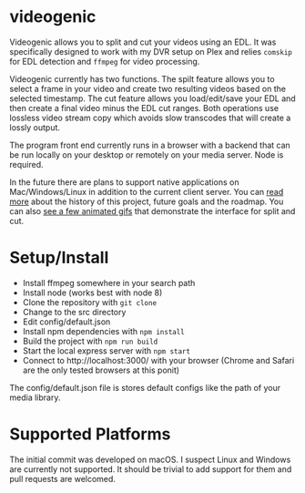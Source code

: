 # videogenic

Videogenic allows you to split and cut your videos using an EDL.   It was specifically designed to work with my DVR setup on Plex and relies `comskip` for EDL detection and `ffmpeg` for video processing.

Videogenic currently has two functions.   The spilt feature allows you to select a frame in your video and create two resulting videos based on the selected timestamp.   The cut feature allows you load/edit/save your EDL and then create a final video minus the EDL cut ranges.  Both operations use lossless video stream copy which avoids slow transcodes that will create a lossly output.

The program front end currently runs in a browser with a backend that can be run locally on your desktop or remotely on your media server.   Node is required.

In the future there are plans to support native applications on Mac/Windows/Linux in addition to the current client server.   You can [read more](doc/about.md) about the history of this project, future goals and the roadmap.  You can also [see a few animated gifs](doc/example.md) that demonstrate the interface for split and cut.

# Setup/Install

* Install ffmpeg somewhere in your search path
* Install node (works best with node 8)
* Clone the repository with `git clone`
* Change to the src directory
* Edit config/default.json
* Install npm dependencies with `npm install`
* Build the project with `npm run build`
* Start the local express server with `npm start`
* Connect to http://localhost:3000/ with your browser (Chrome and Safari are the only tested browsers at this ponit)

The config/default.json file is stores default configs like the path of your media library. 


# Supported Platforms

The initial commit was developed on macOS.   I suspect Linux and Windows are currently not supported.  It should be trivial to add support for them and pull requests are welcomed.

